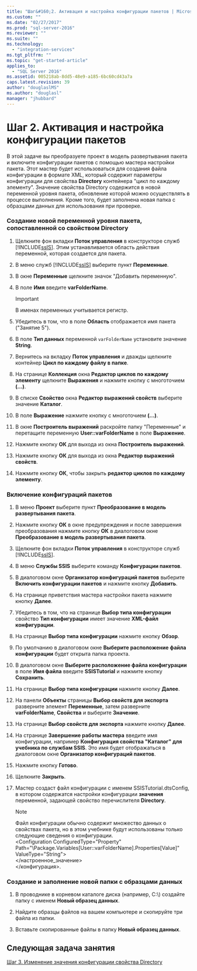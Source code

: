 ```yaml
---
title: "Шаг&#160;2. Активация и настройка конфигурации пакетов | Microsoft Docs"
ms.custom: ""
ms.date: "02/27/2017"
ms.prod: "sql-server-2016"
ms.reviewer: ""
ms.suite: ""
ms.technology: 
  - "integration-services"
ms.tgt_pltfrm: ""
ms.topic: "get-started-article"
applies_to: 
  - "SQL Server 2016"
ms.assetid: 005218ab-8dd5-48e9-a185-6bc60cd43a7a
caps.latest.revision: 39
author: "douglaslMS"
ms.author: "douglasl"
manager: "jhubbard"
---
```

# Шаг&#160;2. Активация и настройка конфигурации пакетов
В этой задаче вы преобразуете проект в модель развертывания пакета и включите конфигурации пакетов с помощью мастера настройки пакета. Этот мастер будет использоваться для создания файла конфигурации в формате XML, который содержит параметры конфигурации для свойства **Directory** контейнера "цикл по каждому элементу". Значение свойства Directory содержится в новой переменной уровня пакета, обновление которой можно осуществлять в процессе выполнения. Кроме того, будет заполнена новая папка с образцами данных для использования при проверке.  
  
### Создание новой переменной уровня пакета, сопоставленной со свойством Directory   
  
1.  Щелкните фон вкладки **Поток управления** в конструкторе служб [!INCLUDE[ssIS](../includes/ssis-md.md)]. Этим устанавливается область действия переменной, которая создается для пакета.  
  
2.  В меню служб [!INCLUDE[ssIS](../includes/ssis-md.md)] выберите пункт **Переменные**.  
  
3.  В окне **Переменные** щелкните значок "Добавить переменную".  
  
4.  В поле **Имя** введите **varFolderName**.  
  
    > [!IMPORTANT]  
    > В именах переменных учитывается регистр.  
  
5.  Убедитесь в том, что в поле **Область** отображается имя пакета ("Занятие 5").  
  
6.  В поле **Тип данных** переменной `varFolderName` установите значение **String**.  
  
7.  Вернитесь на вкладку **Поток управления** и дважды щелкните контейнер **Цикл по каждому файлу в папке**.  
  
8.  На странице **Коллекция** окна **Редактор циклов по каждому элементу** щелкните **Выражения** и нажмите кнопку с многоточием **(…)**.  
  
9. В списке **Свойство** окна **Редактор выражений свойств** выберите значение **Каталог**.  
  
10. В поле **Выражение** нажмите кнопку с многоточием **(…)**.  
  
11. В окне **Построитель выражений** раскройте папку "Переменные" и перетащите переменную **User::varFolderName** в поле **Выражение**.  
  
12. Нажмите кнопку **ОК** для выхода из окна **Построитель выражений**.  
  
13. Нажмите кнопку **ОК** для выхода из окна **Редактор выражений свойств**.  
  
14. Нажмите кнопку **ОК**, чтобы закрыть **редактор циклов по каждому элементу**.  
  
### Включение конфигураций пакетов  
  
1.  В меню **Проект** выберите пункт **Преобразование в модель развертывания пакета**.  
  
2.  Нажмите кнопку **ОК** в окне предупреждения и после завершения преобразования нажмите кнопку **ОК** в диалоговом окне **Преобразование в модель развертывания пакета**.  
  
3.  Щелкните фон вкладки **Поток управления** в конструкторе служб [!INCLUDE[ssIS](../includes/ssis-md.md)].  
  
4.  В меню **Службы SSIS** выберите команду **Конфигурации пакетов**.  
  
5.  В диалоговом окне **Организатор конфигураций пакетов** выберите **Включить конфигурации пакетов** и нажмите кнопку **Добавить**.  
  
6.  На странице приветствия мастера настройки пакета нажмите кнопку **Далее**.  
  
7.  Убедитесь в том, что на странице **Выбор типа конфигурации** свойство **Тип конфигурации** имеет значение **XML-файл конфигурации**.  
  
8.  На странице **Выбор типа конфигурации** нажмите кнопку **Обзор**.  
  
9. По умолчанию в диалоговом окне **Выберите расположение файла конфигурации** будет открыта папка проекта.  
  
10. В диалоговом окне **Выберите расположение файла конфигурации** в поле **Имя файла** введите **SSISTutorial** и нажмите кнопку **Сохранить**.  
  
11. На странице **Выбор типа конфигурации** нажмите кнопку **Далее**.  
  
12. На панели **Объекты** страницы **Выбор свойств для экспорта** разверните элемент **Переменные**, затем разверните **varFolderName**, **Свойства** и выберите **Значение**.  
  
13. На странице **Выбор свойств для экспорта** нажмите кнопку **Далее**.  
  
14. На странице **Завершение работы мастера** введите имя конфигурации, например **Конфигурация свойства "Каталог" для учебника по службам SSIS**. Это имя будет отображаться в диалоговом окне **Организатор конфигураций пакетов**.  
  
15. Нажмите кнопку **Готово**.  
  
16. Щелкните **Закрыть**.  
  
17. Мастер создаст файл конфигурации с именем SSISTutorial.dtsConfig, в котором содержатся настройки конфигурации **значения** переменной, задающей свойство перечислителя **Directory**.  
  
    > [!NOTE]  
    > Файл конфигурации обычно содержит множество данных о свойствах пакета, но в этом учебнике будут использованы только следующие сведения о конфигурации.  
    > <Configuration ConfiguredType="Property"  
    > Path="\Package.Variables[User::varFolderName].Properties[Value]" ValueType\="String">  
    >  <ConfiguredValue>\<\/настроенное_значение>  
    > \<\/конфигурация>.  
  
### Создание и заполнение новой папки с образцами данных  
  
1.  В проводнике в корневом каталоге диска (например, C:\\) создайте папку с именем **Новый образец данных**.  
  
2.  Найдите образцы файлов на вашем компьютере и скопируйте три файла из папки.  
  
3.  Вставьте скопированные файлы в папку **Новый образец данных**.  
  
## Следующая задача занятия  
[Шаг 3. Изменение значения конфигурации свойства Directory](../integration-services/step-3-modifying-the-directory-property-configuration-value.md)  
  
